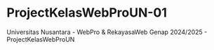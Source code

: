 # ProjectKelasWebProUN-01
Universitas Nusantara - WebPro &amp; RekayasaWeb Genap 2024/2025 - ProjectKelasWebProUN
